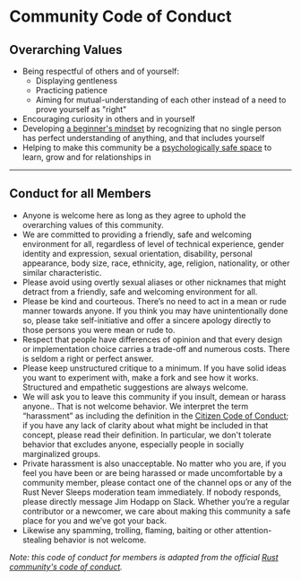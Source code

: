 # Community Code of Conduct

## Overarching Values

* Being respectful of others and of yourself:
  * Displaying gentleness
  * Practicing patience
  * Aiming for mutual-understanding of each other instead of a need to prove yourself as "right"
* Encouraging curiosity in others and in yourself
* Developing [a beginner's mindset](https://www.goodreads.com/book/show/402843.Zen_Mind_Beginner_s_Mind) by recognizing that no single person has perfect understanding of anything, and that includes yourself
* Helping to make this community be a [psychologically safe space](https://hbr.org/2017/08/high-performing-teams-need-psychological-safety-heres-how-to-create-it) to learn, grow and for relationships in

***

## Conduct for all Members

* Anyone is welcome here as long as they agree to uphold the overarching values of this community.
* We are committed to providing a friendly, safe and welcoming environment for all, regardless of level of technical experience, gender identity and expression, sexual orientation, disability, personal appearance, body size, race, ethnicity, age, religion, nationality, or other similar characteristic.
* Please avoid using overtly sexual aliases or other nicknames that might detract from a friendly, safe and welcoming environment for all.
* Please be kind and courteous. There’s no need to act in a mean or rude manner towards anyone. If you think you may have unintentionally done so, please take self-initiative and offer a sincere apology directly to those persons you were mean or rude to.
* Respect that people have differences of opinion and that every design or implementation choice carries a trade-off and numerous costs. There is seldom a right or perfect answer.
* Please keep unstructured critique to a minimum. If you have solid ideas you want to experiment with, make a fork and see how it works. Structured and empathetic suggestions are always welcome.
* We will ask you to leave this community if you insult, demean or harass anyone.. That is not welcome behavior. We interpret the term “harassment” as including the definition in the [Citizen Code of Conduct](https://github.com/stumpsyn/policies/blob/master/citizen_code_of_conduct.md); if you have any lack of clarity about what might be included in that concept, please read their definition. In particular, we don't tolerate behavior that excludes anyone, especially people in socially marginalized groups.
* Private harassment is also unacceptable. No matter who you are, if you feel you have been or are being harassed or made uncomfortable by a community member, please contact one of the channel ops or any of the Rust Never Sleeps moderation team immediately. If nobody responds, please directly message Jim Hodapp on Slack. Whether you’re a regular contributor or a newcomer, we care about making this community a safe place for you and we’ve got your back.
* Likewise any spamming, trolling, flaming, baiting or other attention-stealing behavior is not welcome.

_Note: this code of conduct for members is adapted from the official [Rust community's code of conduct](https://www.rust-lang.org/policies/code-of-conduct)._